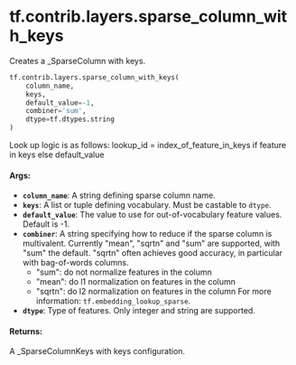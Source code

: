 <div itemscope itemtype="http://developers.google.com/ReferenceObject">
<meta itemprop="name" content="tf.contrib.layers.sparse_column_with_keys" />
<meta itemprop="path" content="Stable" />
</div>

# tf.contrib.layers.sparse_column_with_keys

Creates a _SparseColumn with keys.

``` python
tf.contrib.layers.sparse_column_with_keys(
    column_name,
    keys,
    default_value=-1,
    combiner='sum',
    dtype=tf.dtypes.string
)
```

<!-- Placeholder for "Used in" -->

Look up logic is as follows:
lookup_id = index_of_feature_in_keys if feature in keys else default_value

#### Args:


* <b>`column_name`</b>: A string defining sparse column name.
* <b>`keys`</b>: A list or tuple defining vocabulary. Must be castable to `dtype`.
* <b>`default_value`</b>: The value to use for out-of-vocabulary feature values.
  Default is -1.
* <b>`combiner`</b>: A string specifying how to reduce if the sparse column is
  multivalent. Currently "mean", "sqrtn" and "sum" are supported, with "sum"
  the default. "sqrtn" often achieves good accuracy, in particular with
  bag-of-words columns.
    * "sum": do not normalize features in the column
    * "mean": do l1 normalization on features in the column
    * "sqrtn": do l2 normalization on features in the column
  For more information: `tf.embedding_lookup_sparse`.
* <b>`dtype`</b>: Type of features. Only integer and string are supported.


#### Returns:

A _SparseColumnKeys with keys configuration.
